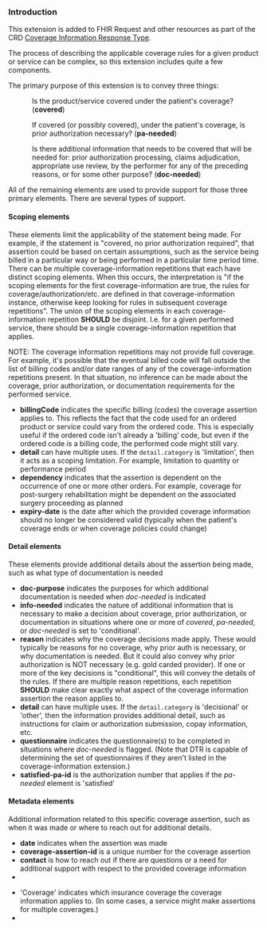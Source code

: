 <!--- Text entered into this file will appear at the top of the profiles page before the Formal Views of the profile content. -->

<div class="new-content">
<a name="introduction"> </a>
<h3>Introduction</h3>

<p>
This extension is added to FHIR Request and other resources as part of the CRD <a href="cards.html#coverage-information-response-type">Coverage Information Response Type</a>.
</p>

<p>
The process of describing the applicable coverage rules for a given product or service can be complex, so this extension includes
quite a few components.
</p>

<p>
The primary purpose of this extension is to convey three things:
</p>
<ol>
  <ul>Is the product/service covered under the patient's coverage? (<b>covered</b>)</ul>
  <ul>If covered (or possibly covered), under the patient's coverage, is prior authorization necessary? (<b>pa-needed</b>)</ul>
  <ul>Is there additional information that needs to be covered that will be needed for: prior authorization processing, claims adjudication, appropriate use review, by the performer for any of the preceding reasons, or for some other purpose? (<b>doc-needed</b>)</ul>
</ol>

<p>
All of the remaining elements are used to provide support for those three primary elements.  There are several types of support.
</p>
<a name="scoping"> </a>
<h4>Scoping elements</h4>
<p>These elements limit the applicability of the statement being made.  For example, if the statement is "covered, no prior authorization required", that assertion could be based on certain assumptions, such as the service being billed in a particular way or being performed in a particular time period time.  There can be multiple coverage-information repetitions that each have distinct scoping elements.  When this occurs, the interpretation is "if the scoping elements for the first coverage-information are true, the rules for coverage/authorization/etc. are defined in that coverage-information instance, otherwise keep looking for rules in subsequent coverage repetitions".  The union of the scoping elements in each coverage-information repetition <b>SHOULD</b> be disjoint.  I.e. for a given performed service, there should be a single coverage-information repetition that applies.</p>
<p>NOTE: The coverage information repetitions may not provide full coverage.  For example, it's possible that the eventual billed code will fall outside the list of billing codes and/or date ranges of any of the coverage-information repetitions present.  In that situation, no inference can be made about the coverage, prior authorization, or documentation requirements for the performed service.</p>
<ul>
  <li><b>billingCode</b> indicates the specific billing (codes) the coverage assertion applies to.  This reflects the fact that the code used for an ordered product or service could vary from the ordered code.  This is especially useful if the ordered code isn't already a 'billing' code, but even if the ordered code <i>is</i> a billing code, the performed code might still vary.</li>
  <li><b>detail</b> can have multiple uses.  If the <code>detail.category</code> is 'limitation', then it acts as a scoping limitation.  For example, limitation to quantity or performance period</li>
  <li><b>dependency</b> indicates that the assertion is dependent on the occurrence of one or more other orders.  For example, coverage for post-surgery rehabilitation might be dependent on the associated surgery proceeding as planned</li>
  <li><b>expiry-date</b> is the date after which the provided coverage information should no longer be considered valid (typically when the patient's coverage ends or when coverage policies could change)</li>
</ul>

<a name="detail"> </a>
<h4>Detail elements</h4>
<p>These elements provide additional details about the assertion being made, such as what type of documentation is needed</p>
<ul>
  <li><b>doc-purpose</b> indicates the purposes for which additional documentation is needed when <i>doc-needed</i> is indicated</li>
  <li><b>info-needed</b> indicates the nature of additional information that is necessary to make a decision about coverage, prior authorization, or documentation in situations where one or more of <i>covered</i>, <i>pa-needed</i>, or <i>doc-needed</i> is set to 'conditional'.</li>
  <li><b>reason</b> indicates why the coverage decisions made apply.  These would typically be reasons for no coverage, why prior auth is necessary, or why documentation is needed. But it could also convey why prior authorization is NOT necessary (e.g. gold carded provider).  If one or more of the key decisions is "conditional", this will convey the details of the rules.  If there are multiple reason repetitions, each repetition <b>SHOULD</b> make clear exactly what aspect of the coverage information assertion the reason applies to.</li>
  <li><b>detail</b> can have multiple uses.  If the <code>detail.category</code> is 'decisional' or 'other', then the information provides additional detail, such as instructions for claim or authorization submission, copay information, etc.</li>
  <li><b>questionnaire</b> indicates the questionnaire(s) to be completed in situations where <i>doc-needed</i> is flagged.  (Note that DTR is capable of determining the set of questionnaires if they aren't listed in the coverage-information extension.)</li>
  <li><b>satisfied-pa-id</b> is the authorization number that applies if the <i>pa-needed</i> element is 'satisfied'</li>
</ul>

<a name="metadata"> </a>
<h4>Metadata elements</h4>
<p>Additional information related to this specific coverage assertion, such as when it was made or where to reach out for additional details.</p>
<ul>
  <li><b>date</b> indicates when the assertion was made</li>
  <li><b>coverage-assertion-id</b> is a unique number for the coverage assertion </li>
  <li><b>contact</b> is how to reach out if there are questions or a need for additional support with respect to the provided coverage information</li>
  <li><b></b></li>
</ul>
<ul>
  <li>'Coverage' indicates which insurance coverage the coverage information applies to.  (In some cases, a service might make assertions for multiple coverages.)</li>
  <li></li>
</ul>

</div>
